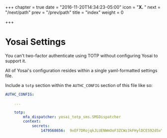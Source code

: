 +++
chapter = true
date = "2016-11-20T14:34:23-05:00"
icon = "<b>X. </b>"
next = "/next/path"
prev = "/prev/path"
title = "index"
weight = 0

+++

# Yosai Settings

You can't two-factor authenticate using TOTP without configuring Yosai to support it.

All of Yosai's configuration resides within a single yaml-formatted settings file.

Include a ``totp`` section within the ``AUTHC_CONFIG`` section of this file like
so:

```yaml
AUTHC_CONFIG:

    ...

    totp:
        mfa_dispatcher: yosai_totp_sms.SMSDispatcher
        context:
            secrets:
                1479568656:  9xEF7DRojqkJLUENWmOoF3ZCWz3kFHylDCES92dSvYV
```
